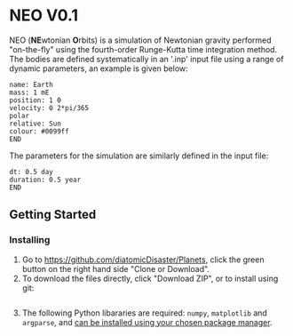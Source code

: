 # NEO V0.1

NEO (**NE**wtonian **O**rbits) is a simulation of Newtonian gravity performed "on-the-fly" using the fourth-order Runge-Kutta time integration method. The bodies are defined systematically in an '.inp' input file using a range of dynamic parameters, an example is given below:

```BODY 
name: Earth
mass: 1 mE
position: 1 0
velocity: 0 2*pi/365
polar
relative: Sun
colour: #0099ff
END
```

The parameters for the simulation are similarly defined in the input file:

```SIMULATION
dt: 0.5 day
duration: 0.5 year
END
```

## Getting Started
### Installing

1. Go to https://github.com/diatomicDisaster/Planets, click the green button on the right hand side "Clone or Download".
2. To download the files directly, click "Download ZIP", or to install using git:
```git clone https://github.com/diatomicDisaster/Planets.git
```
3. The following Python libararies are required: `numpy`, `matplotlib` and `argparse`, and [can be installed using your chosen package manager](https://packaging.python.org/tutorials/installing-packages/).
